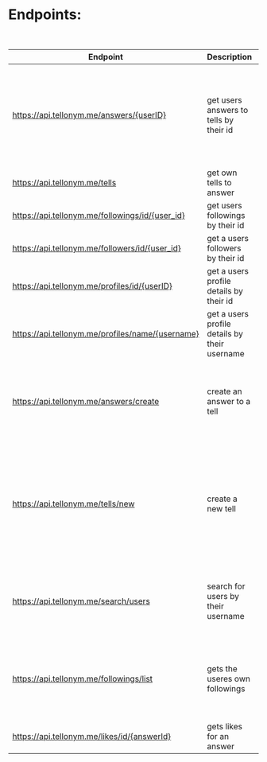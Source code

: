 # Endpoints:<br/><br/>
|Endpoint|Description|parameters|Other|
|--------|-----------|:--------:|-----|
|https://api.tellonym.me/answers/{userID}|get users answers to tells by their id|userId--user-ID(self explanatory),<br/> pos--position to get,<br/> optional:limit--limit of Results, max 100)|no Limits found, No auth required|
|https://api.tellonym.me/tells | get own tells to answer|None|Auth required|
|https://api.tellonym.me/followings/id/{user_id}|get users followings by their id|None|No auth required|
|https://api.tellonym.me/followers/id/{user_id}|get a users followers by their id|None|No auth required|
|https://api.tellonym.me/profiles/id/{userID}|get a users profile details by their id|None|No auth required|
|https://api.tellonym.me/profiles/name/{username}|get a users profile details by their username|None|No auth required|
|https://api.tellonym.me/answers/create |create an answer to a tell|limit--limit for tells to fetch,<br/>answer--answer as written text,<br/>tellId--Tell id to respond to|Auth required|
|https://api.tellonym.me/tells/new |create a new tell||tell--text which tell should contain,<br/>userId--user to send the tell to,<br/>limit--limit of tells to fetch,<br/>isInstagramInAppBrowser--False,<br/>isSenderRevealed--bool which shows if senders name should be revealed,<br/>captcha--some kind of captcha needed|captcha needed, currently nor fully worked out|
|https://api.tellonym.me/search/users |search for users by their username|searchString--String to search for,<br/>optional:limit--limit for search Results|Token necessary|
|https://api.tellonym.me/followings/list |gets the useres own followings| optional: limit--how many results to fetch,<br/>pos--at which position to fetch|Max limit is 500, Auth token required|
|https://api.tellonym.me/likes/id/{answerId}|gets likes for an answer|none|No auth required|
